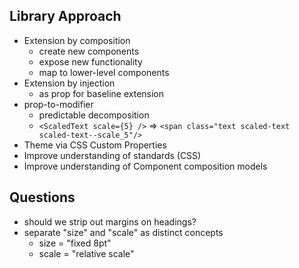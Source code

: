 ## Library Approach
* Extension by composition
  - create new components
  - expose new functionality
  - map to lower-level components
* Extension by injection
  - as prop for baseline extension
* prop-to-modifier
  - predictable decomposition
  - `<ScaledText scale={5} />` => `<span class="text scaled-text scaled-text--scale_5"/>`
* Theme via CSS Custom Properties
* Improve understanding of standards (CSS)
* Improve understanding of Component composition models

## Questions
* should we strip out margins on headings?
* separate "size" and "scale" as distinct concepts
  * size = "fixed 8pt"
  * scale = "relative scale"
  
